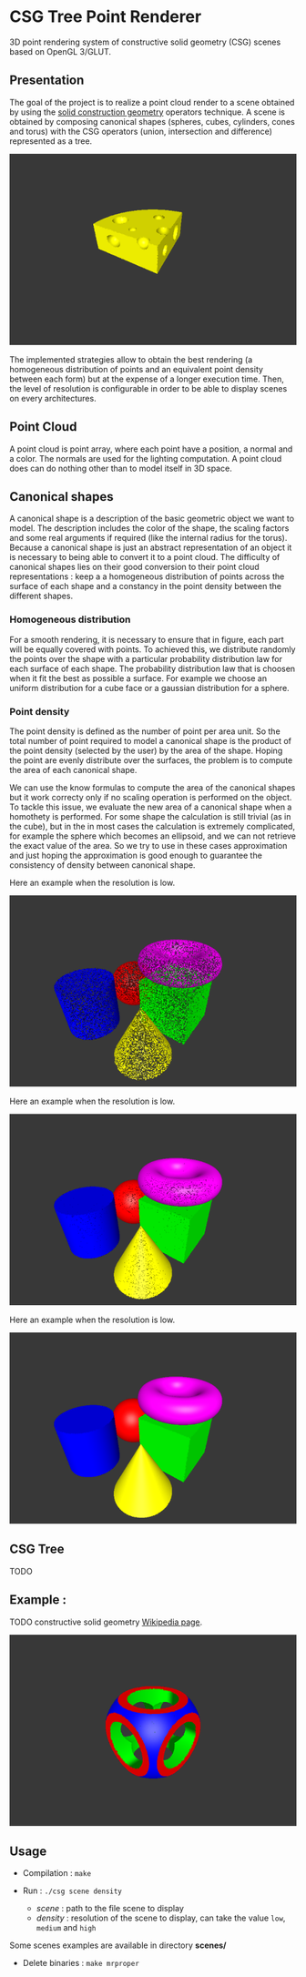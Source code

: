
# CSG Tree Point Renderer

3D point rendering system of constructive solid geometry (CSG) scenes based on OpenGL 3/GLUT.

## Presentation

The goal of the project is to realize a point cloud render to a scene obtained by using the [solid construction geometry](https://en.wikipedia.org/wiki/Constructive_solid_geometry) operators technique.
A scene is obtained by composing canonical shapes (spheres, cubes, cylinders, cones and torus) with the CSG operators (union, intersection and difference) represented as a tree.


![result-cheese](./doc/results/cheese.png)


The implemented strategies allow to obtain the best rendering (a homogeneous distribution of points and an equivalent point density between each form) but at the expense of a longer execution time.
Then, the level of resolution is configurable in order to be able to display scenes on every architectures.

## Point Cloud

A point cloud is point array, where each point have a position, a normal and a color.
The normals are used for the lighting computation.
A point cloud does can do nothing other than to model itself in 3D space.

## Canonical shapes

A canonical shape is a description of the basic geometric object we want to model.
The description includes the color of the shape, the scaling factors and some real arguments if required (like the internal radius for the torus).
Because a canonical shape is just an abstract representation of an object it is necessary to being able to convert it to a point cloud.
The difficulty of canonical shapes lies on their good conversion to their point cloud representations : keep a a homogeneous distribution of points across the surface of each shape and a constancy in the point density between the different shapes.

### Homogeneous distribution

For a smooth rendering, it is necessary to ensure that in figure, each part will be equally covered with points.
To achieved this, we distribute randomly the points over the shape with a particular probability distribution law for each surface of each shape.
The probability distribution law that is choosen when it fit the best as possible a surface.
For example we choose an uniform distribution for a cube face or a gaussian distribution for a sphere.

### Point density

The point density is defined as the number of point per area unit.
So the total number of point required to model a canonical shape is the product of the point density (selected by the user) by the area of the shape.
Hoping the point are evenly distribute over the surfaces, the problem is to compute the area of each canonical shape.

We can use the know formulas to compute the area of the canonical shapes but it work correcty only if no scaling operation is performed on the object.
To tackle this issue, we evaluate the new area of a canonical shape when a homothety is performed.
For some shape the calculation is still trivial (as in the cube), but in the in most cases the calculation is extremely complicated, for example the sphere which becomes an ellipsoid, and we can not retrieve the exact value of the area.
So we try to use in these cases approximation and just hoping the approximation is good enough to guarantee the consistency of density between canonical shape.

Here an example when the resolution is low.

![result-shapes-low](./doc/results/shapes_low.png)

Here an example when the resolution is low.

![result-shapes-medium](./doc/results/shapes_medium.png)

Here an example when the resolution is low.

![result-shapes-high](./doc/results/shapes_high.png)

## CSG Tree

TODO

## Example :

TODO constructive solid geometry [Wikipedia page](https://en.wikipedia.org/wiki/Constructive_solid_geometry).

![result-constructive](./doc/results/constructive.png)

## Usage

* Compilation : `make`

* Run : `./csg scene density`
	* *scene* : path to the file scene to display
	* *density* : resolution of the scene to display, can take the value `low`, `medium` and `high`

Some scenes examples are available in directory **scenes/**

* Delete binaries : `make mrproper`

